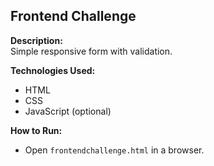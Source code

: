 
## Frontend Challenge

**Description:**  
Simple responsive form with validation.

**Technologies Used:**  
- HTML
- CSS
- JavaScript (optional)

**How to Run:**
- Open `frontendchallenge.html` in a browser.
